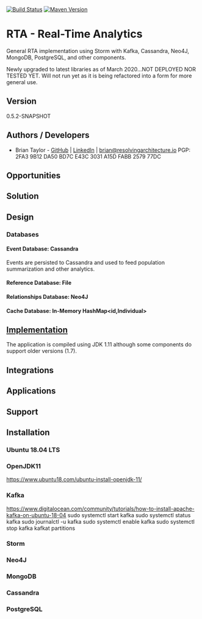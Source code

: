 [![Build Status](https://travis-ci.com/resolvingarchitecture/rta-java.svg?branch=master)](https://travis-ci.com/resolvingarchitecture/rta-java)
[![Maven Version](https://maven-badges.herokuapp.com/maven-central/resolvingarchitecture/rta-java/badge.svg)](http://search.maven.org/#search|gav|1|g:"resolvingarchitecture"%20AND%20a:"rta-java")

# RTA - Real-Time Analytics
General RTA implementation using Storm with Kafka, Cassandra, Neo4J, MongoDB, PostgreSQL, and other components.

Newly upgraded to latest libraries as of March 2020...NOT DEPLOYED NOR TESTED YET. 
Will not run yet as it is being refactored into a form for more general use.

## Version

0.5.2-SNAPSHOT

## Authors / Developers

* Brian Taylor - [GitHub](https://github.com/objectorange) | [LinkedIn](https://www.linkedin.com/in/decentralizationarchitect/) 
| brian@resolvingarchitecture.io PGP: 2FA3 9B12 DA50 BD7C E43C 3031 A15D FABB 2579 77DC

## Opportunities


## Solution


## Design

### Databases

#### Event Database: Cassandra
Events are persisted to Cassandra and used to feed population summarization and other analytics.

#### Reference Database: File

#### Relationships Database: Neo4J

#### Cache Database: In-Memory HashMap<id,Individual>


## [Implementation](https://github.com/resolvingarchitecture/rta)

The application is compiled using JDK 1.11 although some components do support older versions (1.7).

## Integrations


## Applications


## Support


## Installation

### Ubuntu 18.04 LTS

### OpenJDK11
https://www.ubuntu18.com/ubuntu-install-openjdk-11/

### Kafka
https://www.digitalocean.com/community/tutorials/how-to-install-apache-kafka-on-ubuntu-18-04
sudo systemctl start kafka
sudo systemctl status kafka
sudo journalctl -u kafka
sudo systemctl enable kafka
sudo systemctl stop kafka
kafkat partitions

### Storm

### Neo4J

### MongoDB

### Cassandra

### PostgreSQL

